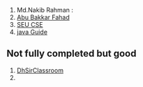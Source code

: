1. Md.Nakib Rahman : [](https://www.youtube.com/@NakibAkash/videos)
2. [Abu Bakkar Fahad](https://www.youtube.com/watch?v=pCNu8eG25zc&list=PLrZdi6E83kQxq9jQRWM-GSqF-KGgdRoUp&index=20)
3. [SEU CSE](https://www.youtube.com/@SEUCSESTUDENT/videos)
4. [java Guide](https://www.youtube.com/watch?v=QRYVnKaZ9fw&list=PLXPbT_PYOiRiRh1B6y92BDXV9AE7Ibgks)



## Not fully completed but good 
1. [DhSirClassroom](https://www.youtube.com/@dhsirsclassroom/search?query=java)
2. 